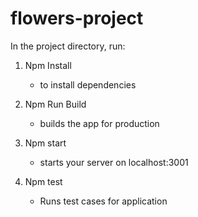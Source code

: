 # flowers-project

In the project directory, run:

1. Npm Install

   - to install dependencies

2. Npm Run Build

   - builds the app for production

3. Npm start

   - starts your server on localhost:3001

4. Npm test
   - Runs test cases for application

